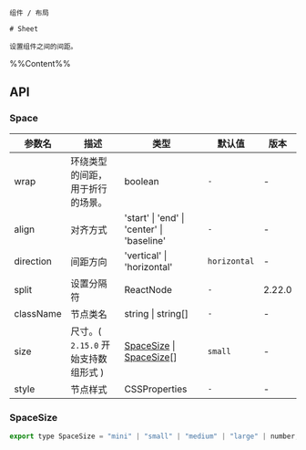`````
组件 / 布局

# Sheet

设置组件之间的间距。
`````

%%Content%%

## API

### Space

|参数名|描述|类型|默认值|版本|
|---|---|---|---|---|
|wrap|环绕类型的间距，用于折行的场景。|boolean |`-`|-|
|align|对齐方式|'start' \| 'end' \| 'center' \| 'baseline' |`-`|-|
|direction|间距方向|'vertical' \| 'horizontal' |`horizontal`|-|
|split|设置分隔符|ReactNode |`-`|2.22.0|
|className|节点类名|string \| string[] |`-`|-|
|size|尺寸。( `2.15.0` 开始支持数组形式 )|[SpaceSize](#spacesize) \| [SpaceSize](#spacesize)[] |`small`|-|
|style|节点样式|CSSProperties |`-`|-|

### SpaceSize

```js
export type SpaceSize = "mini" | "small" | "medium" | "large" | number;
```
